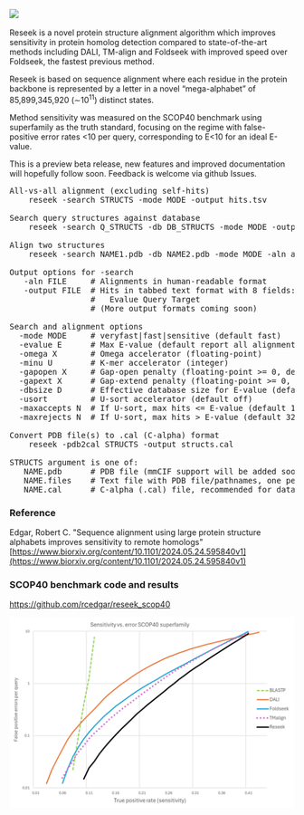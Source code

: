<p align="left"><img src="https://drive5.com/images/reseek_logo.jpg" height="100"/></p>

Reseek is a novel protein structure alignment algorithm which improves sensitivity in protein homolog detection
compared to state-of-the-art methods including DALI, TM-align and Foldseek with improved speed over Foldseek, the
fastest previous method.

Reseek is based on sequence alignment where each residue in the protein backbone is represented by a 
letter in a novel “mega-alphabet” of 85,899,345,920 (∼10<sup>11</sup>) distinct states.

Method sensitivity was measured on the SCOP40 benchmark using superfamily as the truth standard, focusing
on the regime with false-positive error rates <10 per query, corresponding to E<10 for an ideal E-value.

This is a preview beta release, new features and improved documentation will hopefully follow soon.
Feedback is welcome via github Issues.

<pre>
All-vs-all alignment (excluding self-hits)
    reseek -search STRUCTS -mode MODE -output hits.tsv 

Search query structures against database
    reseek -search Q_STRUCTS -db DB_STRUCTS -mode MODE -output hits.tsv

Align two structures
    reseek -search NAME1.pdb -db NAME2.pdb -mode MODE -aln aln.txt

Output options for -search
   -aln FILE     # Alignments in human-readable format
   -output FILE  # Hits in tabbed text format with 8 fields:
                 #   Evalue Query Target
                 # (More output formats coming soon)

Search and alignment options
  -mode MODE     # veryfast|fast|sensitive (default fast)
  -evalue E      # Max E-value (default report all alignments)
  -omega X       # Omega accelerator (floating-point)
  -minu U        # K-mer accelerator (integer)
  -gapopen X     # Gap-open penalty (floating-point >= 0, default 1.1)
  -gapext X      # Gap-extend penalty (floating-point >= 0, default 0.14)
  -dbsize D      # Effective database size for E-value (default actual size)
  -usort         # U-sort accelerator (default off)
  -maxaccepts N  # If U-sort, max hits <= E-value (default 1)
  -maxrejects N  # If U-sort, max hits > E-value (default 32)

Convert PDB file(s) to .cal (C-alpha) format
    reseek -pdb2cal STRUCTS -output structs.cal

STRUCTS argument is one of:
   NAME.pdb      # PDB file (mmCIF support will be added soon)
   NAME.files    # Text file with PDB file/pathnames, one per line
   NAME.cal      # C-alpha (.cal) file, recommended for databases
</pre>


### Reference

Edgar, Robert C. "Sequence alignment using large protein structure alphabets improves sensitivity to remote homologs" [https://www.biorxiv.org/content/10.1101/2024.05.24.595840v1](https://www.biorxiv.org/content/10.1101/2024.05.24.595840v1)


### SCOP40 benchmark code and results

https://github.com/rcedgar/reseek_scop40

<p align="center"><img src="https://github.com/rcedgar/reseek_scop40/blob/master/results/sens_vs_err_sf.png" align="left" width="700"/></p>
<p></p>
